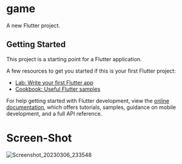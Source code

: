 # game

A new Flutter project.

## Getting Started

This project is a starting point for a Flutter application.

A few resources to get you started if this is your first Flutter project:

- [Lab: Write your first Flutter app](https://docs.flutter.dev/get-started/codelab)
- [Cookbook: Useful Flutter samples](https://docs.flutter.dev/cookbook)

For help getting started with Flutter development, view the
[online documentation](https://docs.flutter.dev/), which offers tutorials,
samples, guidance on mobile development, and a full API reference.



# Screen-Shot

![Screenshot_20230306_233548](https://user-images.githubusercontent.com/94097778/223195439-0e56d4d0-e8d4-466d-8726-c2264274d224.png)
